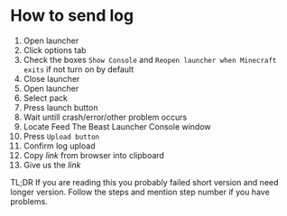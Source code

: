 # How to send log

1. Open launcher
2. Click options tab
3. Check the boxes `Show Console` and `Reopen launcher when Minecraft exits` if not turn on by default
4. Close launcher
5. Open launcher
6. Select pack
7. Press launch button
8. Wait untill crash/error/other problem occurs
9. Locate Feed The Beast Launcher Console window
10. Press `Upload button`
11. Confirm log upload
12. Copy *link* from browser into clipboard
13. Give us the *link*

TL;DR
If you are reading this you probably failed short version and need longer version. Follow the steps
and mention step number if you have problems.

